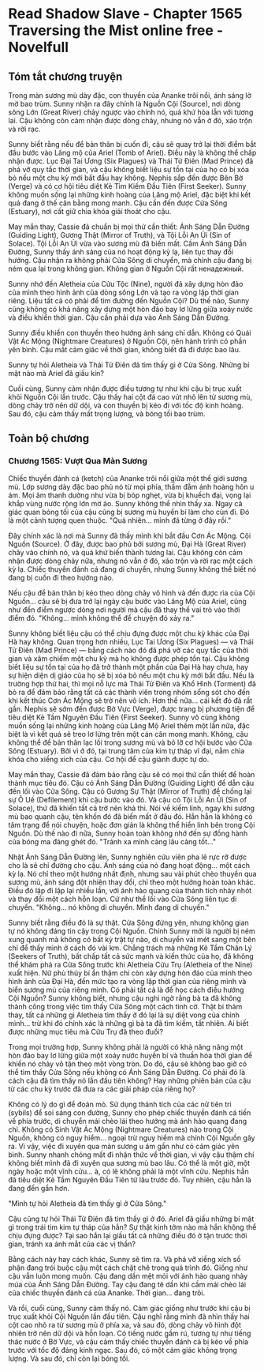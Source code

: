 # Read Shadow Slave - Chapter 1565 Traversing the Mist online free - Novelfull

## Tóm tắt chương truyện

Trong màn sương mù dày đặc, con thuyền của Ananke trôi nổi, ánh sáng lờ mờ bao trùm. Sunny nhận ra đây chính là Nguồn Cội (Source), nơi dòng sông Lớn (Great River) chảy ngược vào chính nó, quá khứ hòa lẫn với tương lai. Cậu không còn cảm nhận được dòng chảy, nhưng nó vẫn ở đó, xáo trộn và rời rạc.

Sunny biết rằng nếu để bản thân bị cuốn đi, cậu sẽ quay trở lại thời điểm bắt đầu bước vào Lăng mộ của Ariel (Tomb of Ariel). Điều này là không thể chấp nhận được. Lục Đại Tai Ương (Six Plagues) và Thái Tử Điên (Mad Prince) đã phá vỡ quy tắc thời gian, và cậu không biết liệu sự tồn tại của họ có bị xóa bỏ nếu một chu kỳ mới bắt đầu hay không. Nephis sắp đến được Bên Bờ (Verge) và có cơ hội tiêu diệt Kẻ Tìm Kiếm Đầu Tiên (First Seeker). Sunny không muốn sống lại những kinh hoàng của Lăng mộ Ariel, đặc biệt khi kết quả đang ở thế cân bằng mong manh. Cậu cần đến được Cửa Sông (Estuary), nơi cất giữ chìa khóa giải thoát cho cậu.

May mắn thay, Cassie đã chuẩn bị mọi thứ cần thiết: Ánh Sáng Dẫn Đường (Guiding Light), Gương Thật (Mirror of Truth), và Tội Lỗi An Ủi (Sin of Solace). Tội Lỗi An Ủi vừa vào sương mù đã biến mất. Cầm Ánh Sáng Dẫn Đường, Sunny thấy ánh sáng của nó hoạt động kỳ lạ, liên tục thay đổi hướng. Cậu nhận ra không phải Cửa Sông di chuyển, mà chính cậu đang bị ném qua lại trong không gian. Không gian ở Nguồn Cội rất ненадежный.

Sunny nhớ đến Aletheia của Cửu Tộc (Nine), người đã xây dựng hòn đảo của mình theo hình ảnh của dòng sông Lớn và tạo ra vòng lặp thời gian riêng. Liệu tất cả có phải để tìm đường đến Nguồn Cội? Dù thế nào, Sunny cũng không có khả năng xây dựng một hòn đảo bay lơ lửng giữa xoáy nước và điều khiển thời gian. Cậu cần phải dựa vào Ánh Sáng Dẫn Đường.

Sunny điều khiển con thuyền theo hướng ánh sáng chỉ dẫn. Không có Quái Vật Ác Mộng (Nightmare Creatures) ở Nguồn Cội, nên hành trình có phần yên bình. Cậu mất cảm giác về thời gian, không biết đã đi được bao lâu.

Sunny tự hỏi Aletheia và Thái Tử Điên đã tìm thấy gì ở Cửa Sông. Những bí mật nào mà Ariel đã giấu kín?

Cuối cùng, Sunny cảm nhận được điều tương tự như khi cậu bị trục xuất khỏi Nguồn Cội lần trước. Cậu thấy hai cột đá cao vút nhô lên từ sương mù, dòng chảy trở nên dữ dội, và con thuyền bị kéo đi với tốc độ kinh hoàng. Sau đó, cậu cảm thấy mất trọng lượng, và bóng tối bao trùm.

## Toàn bộ chương

### Chương 1565: Vượt Qua Màn Sương

Chiếc thuyền đánh cá (ketch) của Ananke trôi nổi giữa một thế giới sương mù. Lớp sương dày đặc bao phủ nó từ mọi phía, thấm đẫm ánh hoàng hôn u ám. Mọi âm thanh dường như vừa bị bóp nghẹt, vừa bị khuếch đại, vọng lại khắp vùng nước rộng lớn mờ ảo. Sunny không thể nhìn thấy xa. Ngay cả giác quan bóng tối của cậu cũng bị sương mù huyền bí làm cho cùn đi. Đó là một cảnh tượng quen thuộc. "Quả nhiên... mình đã từng ở đây rồi."

Đây chính xác là nơi mà Sunny đã thấy mình khi bắt đầu Cơn Ác Mộng. Cội Nguồn (Source). Ở đây, được bao phủ bởi sương mù, Đại Hà (Great River) chảy vào chính nó, và quá khứ biến thành tương lai. Cậu không còn cảm nhận được dòng chảy nữa, nhưng nó vẫn ở đó, xáo trộn và rời rạc một cách kỳ lạ. Chiếc thuyền đánh cá đang di chuyển, nhưng Sunny không thể biết nó đang bị cuốn đi theo hướng nào.

Nếu cậu để bản thân bị kéo theo dòng chảy vô hình và đến được rìa của Cội Nguồn... cậu sẽ bị đưa trở lại ngày cậu bước vào Lăng Mộ của Ariel, cũng như đến điểm ngược dòng nơi người mà cậu đã thay thế vai trò vào thời điểm đó. "Không... mình không thể để chuyện đó xảy ra."

Sunny không biết liệu cậu có thể chịu đựng được một chu kỳ khác của Đại Hà hay không. Quan trọng hơn nhiều, Lục Tai Ương (Six Plagues) — và Thái Tử Điên (Mad Prince) — bằng cách nào đó đã phá vỡ các quy tắc của thời gian và xâm chiếm một chu kỳ mà họ không được phép tồn tại. Cậu không biết liệu sự tồn tại của họ đã trở thành một phần của Đại Hà hay chưa, hay sự hiện diện dị giáo của họ sẽ bị xóa bỏ nếu một chu kỳ mới bắt đầu. Nếu là trường hợp thứ hai, thì mọi nỗ lực mà Thái Tử Điên và Khổ Hình (Torment) đã bỏ ra để đảm bảo rằng tất cả các thành viên trong nhóm sống sót cho đến khi kết thúc Cơn Ác Mộng sẽ trở nên vô ích. Hơn thế nữa... cái kết đó đã rất gần. Nephis sẽ sớm đến được Bờ Vực (Verge), được trang bị phương tiện để tiêu diệt Kẻ Tầm Nguyên Đầu Tiên (First Seeker). Sunny vô cùng không muốn sống lại những kinh hoàng của Lăng Mộ Ariel thêm một lần nữa, đặc biệt là vì kết quả sẽ treo lơ lửng trên một cán cân mong manh. Không, cậu không thể để bản thân lạc lối trong sương mù và bỏ lỡ cơ hội bước vào Cửa Sông (Estuary). Bởi vì ở đó, tại trung tâm của kim tự tháp vĩ đại, nằm chìa khóa cho xiềng xích của cậu. Cơ hội để cậu giành được tự do.

May mắn thay, Cassie đã đảm bảo rằng cậu sẽ có mọi thứ cần thiết để hoàn thành mục tiêu đó. Cậu có Ánh Sáng Dẫn Đường (Guiding Light) để dẫn cậu đến lối vào Cửa Sông. Cậu có Gương Sự Thật (Mirror of Truth) để chống lại sự Ô Uế (Defilement) khi cậu bước vào đó. Và cậu có Tội Lỗi An Ủi (Sin of Solace), thứ đã khiến tất cả trở nên khả thi. Nói về kiếm linh, ngay khi sương mù bao quanh cậu, tên khốn đó đã biến mất ở đâu đó. Hắn hẳn là không có tâm trạng để nói chuyện, hoặc đơn giản là không thể hiển linh bên trong Cội Nguồn. Dù thế nào đi nữa, Sunny hoàn toàn không nhớ đến sự đồng hành của bóng ma đáng ghét đó. "Tránh xa mình càng lâu càng tốt..."

Nhặt Ánh Sáng Dẫn Đường lên, Sunny nghiên cứu viên pha lê rực rỡ được cho là sẽ chỉ đường cho cậu. Ánh sáng của nó đang hoạt động... một cách kỳ lạ. Nó chỉ theo một hướng nhất định, nhưng sau vài phút chèo thuyền qua sương mù, ánh sáng đột nhiên thay đổi, chỉ theo một hướng hoàn toàn khác. Điều đó lặp đi lặp lại nhiều lần, với ánh hào quang của thánh tích nhảy nhót và thay đổi một cách hỗn loạn. Cứ như thể lối vào Cửa Sông liên tục di chuyển. "Không... nó không di chuyển. Mình đang di chuyển."

Sunny biết rằng điều đó là sự thật. Cửa Sông đứng yên, nhưng không gian tự nó không đáng tin cậy trong Cội Nguồn. Chính Sunny mới là người bị ném xung quanh mà không có bất kỳ trật tự nào, di chuyển vài mét sang một bên chỉ để thấy mình ở cách đó vài km. Chẳng trách mà những Kẻ Tầm Chân Lý (Seekers of Truth), bất chấp tất cả sức mạnh và kiến thức của họ, đã không thể khám phá ra Cửa Sông trước khi Aletheia Cửu Trụ (Aletheia of the Nine) xuất hiện. Nữ phù thủy bí ẩn thậm chí còn xây dựng hòn đảo của mình theo hình ảnh của Đại Hà, đến mức tạo ra vòng lặp thời gian của riêng mình và biển sương mù của riêng mình. Có phải tất cả là để học cách điều hướng Cội Nguồn? Sunny không biết, nhưng cậu nghi ngờ rằng bà ta đã không thành công trong việc tìm thấy Cửa Sông một cách tình cờ. Thật bi thảm thay, tất cả những gì Aletheia tìm thấy ở đó lại là sự diệt vong của chính mình... trừ khi đó chính xác là những gì bà ta đã tìm kiếm, tất nhiên. Ai biết được những mục tiêu mà Cửu Trụ đã theo đuổi?

Trong mọi trường hợp, Sunny không phải là người có khả năng nâng một hòn đảo bay lơ lửng giữa một xoáy nước huyền bí và thuần hóa thời gian để khiến nó chảy vô tận theo một vòng tròn. Do đó, cậu sẽ không bao giờ có thể tìm thấy Cửa Sông nếu không có Ánh Sáng Dẫn Đường. Có phải đó là cách cậu đã tìm thấy nó lần đầu tiên không? Hay những phiên bản của cậu từ các chu kỳ trước đã đưa ra các giải pháp của riêng họ?

Không có lý do gì để đoán mò. Sử dụng thánh tích của các nữ tiên tri (sybils) để soi sáng con đường, Sunny cho phép chiếc thuyền đánh cá tiến về phía trước, di chuyển mái chèo lái theo hướng mà ánh hào quang đang chỉ. Không có Sinh Vật Ác Mộng (Nightmare Creatures) nào trong Cội Nguồn, không có nguy hiểm... ngoại trừ nguy hiểm mà chính Cội Nguồn gây ra. Vì vậy, việc đi xuyên qua màn sương u ám gần như có cảm giác yên bình. Sunny nhanh chóng mất đi nhận thức về thời gian, vì vậy cậu thậm chí không biết mình đã đi xuyên qua sương mù bao lâu. Có thể là một giờ, một ngày hoặc một vĩnh cửu... à, có lẽ không phải là một vĩnh cửu. Nephis hẳn đã tiêu diệt Kẻ Tầm Nguyên Đầu Tiên từ lâu trước đó. Tuy nhiên, cậu hẳn là đang đến gần hơn.

"Mình tự hỏi Aletheia đã tìm thấy gì ở Cửa Sông."

Cậu cũng tự hỏi Thái Tử Điên đã tìm thấy gì ở đó. Ariel đã giấu những bí mật gì trong trái tim kim tự tháp của hắn? Sự thật kinh tởm nào mà hắn không thể chịu đựng được? Tại sao hắn lại giấu tất cả những điều đó ở tận trước thời gian, tránh xa ánh mắt của các vị thần?

Bằng cách này hay cách khác, Sunny sẽ tìm ra. Và phá vỡ xiềng xích số phận đang trói buộc cậu một cách chặt chẽ trong quá trình đó. Giống như cậu vẫn luôn mong muốn. Cậu đang dần mệt mỏi với ánh hào quang nhảy múa của Ánh Sáng Dẫn Đường. Tay cậu đang tê dần khi cầm mái chèo lái của chiếc thuyền đánh cá của Ananke. Thời gian... đang trôi.

Và rồi, cuối cùng, Sunny cảm thấy nó. Cảm giác giống như trước khi cậu bị trục xuất khỏi Cội Nguồn lần đầu tiên. Cậu nghĩ rằng mình đã nhìn thấy hai cột cao nhô ra từ sương mù ở phía xa, và sau đó, dòng chảy vô hình đột nhiên trở nên dữ dội và hỗn loạn. Có tiếng nước gầm rú, tương tự như tiếng thác nước ở Bờ Vực, và cậu cảm thấy chiếc thuyền đánh cá bị kéo về phía trước với tốc độ đáng kinh ngạc. Sau đó, có một cảm giác không trọng lượng. Và sau đó, chỉ còn lại bóng tối.